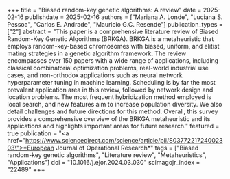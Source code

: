 +++
title = "Biased random-key genetic algorithms: A review"
date = 2025-02-16
publishdate = 2025-02-16
authors = ["Mariana A. Londe", "Luciana S. Pessoa", "Carlos E. Andrade", "Mauricio G.C. Resende"]
publication_types = ["2"]
abstract = "This paper is a comprehensive literature review of Biased Random-Key Genetic Algorithms (BRKGA). BRKGA is a metaheuristic that employs random-key-based chromosomes with biased, uniform, and elitist mating strategies in a genetic algorithm framework. The review encompasses over 150 papers with a wide range of applications, including classical combinatorial optimization problems, real-world industrial use cases, and non-orthodox applications such as neural network hyperparameter tuning in machine learning. Scheduling is by far the most prevalent application area in this review, followed by network design and location problems. The most frequent hybridization method employed is local search, and new features aim to increase population diversity. We also detail challenges and future directions for this method. Overall, this survey provides a comprehensive overview of the BRKGA metaheuristic and its applications and highlights important areas for future research."
featured = true
publication = "<a href=\"https://www.sciencedirect.com/science/article/pii/S0377221724002303\">*European Journal of Operational Research*</a>"
tags = ["Biased random-key genetic algorithms", "Literature review", "Metaheuristics", "Applications"]
doi = "10.1016/j.ejor.2024.03.030"
scimagojr_index = "22489"
+++

